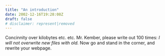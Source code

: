 ```yaml
---
title: "An introduction"
date: 2002-12-16T19:28:08Z
draft: false
# disclaimer: represent|removed
---
```

Concinnity over kilobytes etc. etc. Mr. Kember, please write out 100 times: _I will not overwrite new files with old._ Now go and stand in the corner, and rewrite your webpage.